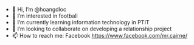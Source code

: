 - 👋 Hi, I’m @hoangdloc
- 👀 I’m interested in football
- 🌱 I’m currently learning information technology in PTIT
- 💞️ I’m looking to collaborate on developing a relationship project
- 📫 How to reach me: Facebook https://www.facebook.com/mr.cairne/

<!---
hoangdloc/hoangdloc is a ✨ special ✨ repository because its `README.md` (this file) appears on your GitHub profile.
You can click the Preview link to take a look at your changes.
--->
